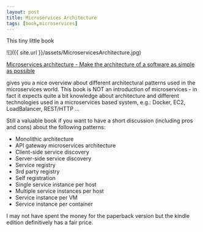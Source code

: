 ```yaml
---
layout: post
title: Microservices Architecture
tags: [book,microservices]
---
```


This tiny little book 

![]({{ site.url }}/assets/MicroservicesArchitecture.jpg)

[Microservices architecture - Make the architecture of a software as simple as possible](https://www.amazon.com/Microservices-Architecture-architecture-software-possible/dp/153000053X/ref=sr_1_3?ie=UTF8&qid=1484161399&sr=8-3&keywords=Microservices+architecture)

gives you a nice overview about different architectural patterns used in the microservices world.
This book is NOT an introduction of microservices - in fact it expects quite a bit knowledge about architecture and different 
technologies used in a microservices based system, e.g.: Docker, EC2, LoadBalancer, REST/HTTP ...

Still a valuable book if you want to have a short discussion (including pros and cons) about the following patterns:

- Monolithic architecture
- API gateway microservices architecture
- Client-side service discovery
- Server-side service discovery
- Service registry
- 3rd party registry
- Self registration
- Single service instance per host
- Multiple service instances per host
- Service instance per VM
- Service instance per container


I may not have spent the money for the paperback version but the kindle edition definitively has a fair price.

